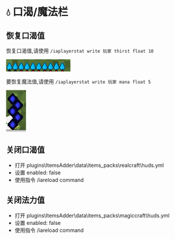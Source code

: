 # 💧 口渴/魔法栏

## 恢复口渴值

恢复口渴值,请使用 `/iaplayerstat write 玩家 thirst float 10`

![](../../.gitbook/assets/immagine%20%281%29.png)

要恢复魔法值,请使用 `/iaplayerstat write 玩家 mana float 5`

![](../../.gitbook/assets/immagine.png)

## 关闭口渴值

* 打开 plugins\ItemsAdder\data\items\_packs\realcraft\huds.yml
* 设置 enabled: false
* 使用指令 /iareload command

## 关闭法力值

* 打开 plugins\ItemsAdder\data\items\_packs\magiccraft\huds.yml
* 设置 enabled: false
* 使用指令 /iareload command

